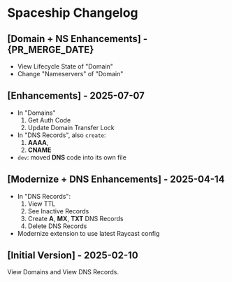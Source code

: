 # Spaceship Changelog

## [Domain + NS Enhancements] - {PR_MERGE_DATE}

- View Lifecycle State of "Domain"
- Change "Nameservers" of "Domain"

## [Enhancements] - 2025-07-07

- In "Domains"
    1. Get Auth Code
    2. Update Domain Transfer Lock
- In "DNS Records", also `create`:
    1. **AAAA**,
    2. **CNAME**
- `dev`: moved **DNS** code into its own file

## [Modernize + DNS Enhancements] - 2025-04-14

- In "DNS Records": 
    1. View TTL
    2. See Inactive Records
    3. Create **A**, **MX**, **TXT** DNS Records
    4. Delete DNS Records
- Modernize extension to use latest Raycast config

## [Initial Version] - 2025-02-10

View Domains and View DNS Records.